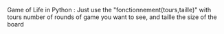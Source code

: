 Game of Life in Python :
Just use the "fonctionnement(tours,taille)" with tours number of rounds of game you want to see, and taille the size of the board

